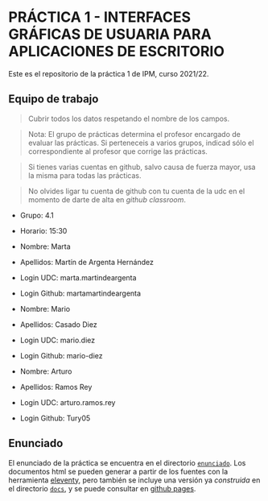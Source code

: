 # PRÁCTICA 1 - INTERFACES GRÁFICAS DE USUARIA PARA APLICACIONES DE ESCRITORIO

Este es el repositorio de la práctica 1 de IPM, curso 2021/22.


## Equipo de trabajo

  > Cubrir todos los datos respetando el nombre de los campos.

  > Nota: El grupo de prácticas determina el profesor encargado de
  > evaluar las prácticas. Si perteneceis a varios grupos, indicad
  > sólo el correspondiente al profesor que corrige las prácticas.
  
  > Si tienes varias cuentas en github, salvo causa de fuerza mayor,
  > usa la misma para todas las prácticas.
  
  > No olvides ligar tu cuenta de github con tu cuenta de la udc en el
  > momento de darte de alta en _github classroom_.
  
  
  * Grupo: 4.1
  * Horario: 15:30
  
  * Nombre: Marta
  * Apellidos: Martín de Argenta Hernández
  * Login UDC: marta.martindeargenta
  * Login Github: martamartindeargenta
  
  * Nombre: Mario
  * Apellidos: Casado Diez
  * Login UDC: mario.diez
  * Login Github: mario-diez

  * Nombre: Arturo 
  * Apellidos: Ramos Rey
  * Login UDC: arturo.ramos.rey
  * Login Github: Tury05


## Enunciado

El enunciado de la práctica se encuentra en el directorio
[`enunciado`](enunciado/). Los documentos html se pueden generar a
partir de los fuentes con la herramienta
[eleventy](https://www.11ty.dev/), pero también se incluye una versión
ya _construida_ en el directorio [`docs`](docs/index.html), y se puede consultar
en [github pages](https://ipm-fic.github.io/assignment--202122-01/).
